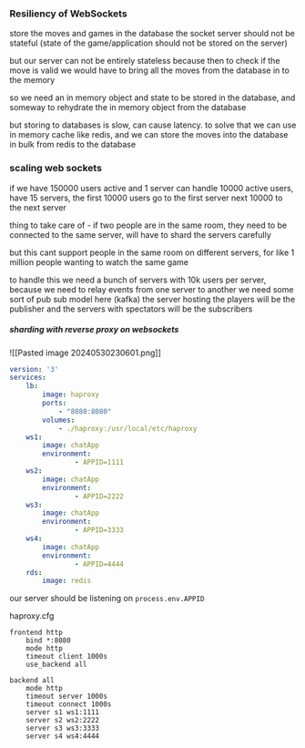 ### Resiliency of WebSockets

store the moves and games in the database the socket server should not be stateful (state of the game/application should not be stored on the server)

but our server can not be entirely stateless because then to check if the move is valid we would have to bring all the moves from the database in to the memory

so we need an in memory object and state to be stored in the database, and someway to rehydrate the in memory object from the database

but storing to databases is slow, can cause latency. to solve that we can use in memory cache like redis, and we can store the moves into the database in bulk from redis to the database

### scaling web sockets

if we have 150000 users active and 1 server can handle 10000 active users, have 15 servers, the first 10000 users go to the first server next 10000 to the next server

thing to take care of - if two people are in the same room, they need to be connected to the same server, will have to shard the servers carefully

but this cant support people in the same room on different servers, for like 1 million people wanting to watch the same game

to handle this we need a bunch of servers with 10k users per server, because we need to relay events from one server to another we need some sort of pub sub model here (kafka) the server hosting the players will be the publisher and the servers with spectators will be the subscribers

##### sharding with reverse proxy on websockets
![[Pasted image 20240530230601.png]]
```yml
version: '3'
services:
	lb:
		image: haproxy
		ports: 
			- "8080:8080"
		volumes: 
			- ./haproxy:/usr/local/etc/haproxy
	ws1: 
		image: chatApp
		environment: 
				- APPID=1111
	ws2: 
		image: chatApp
		environment: 
				- APPID=2222
	ws3: 
		image: chatApp
		environment: 
				- APPID=3333
	ws4: 
		image: chatApp
		environment: 
				- APPID=4444
	rds:
		image: redis
```
our server should be listening on `process.env.APPID`

haproxy.cfg
```config
frontend http
	bind *:8080
	mode http
	timeout client 1000s
	use_backend all

backend all
	mode http
	timeout server 1000s
	timeout connect 1000s
	server s1 ws1:1111
	server s2 ws2:2222
	server s3 ws3:3333
	server s4 ws4:4444
```